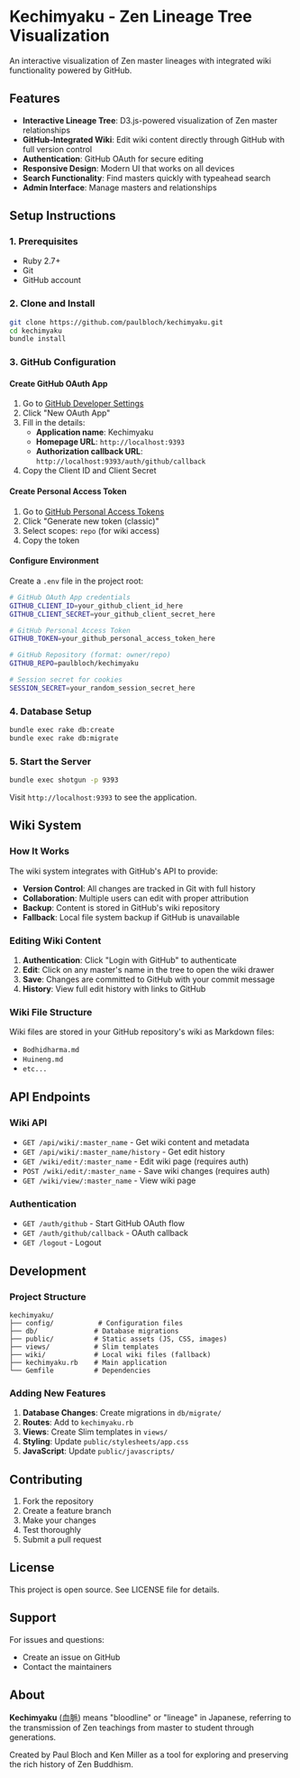 # Kechimyaku - Zen Lineage Tree Visualization

An interactive visualization of Zen master lineages with integrated wiki functionality powered by GitHub.

## Features

- **Interactive Lineage Tree**: D3.js-powered visualization of Zen master relationships
- **GitHub-Integrated Wiki**: Edit wiki content directly through GitHub with full version control
- **Authentication**: GitHub OAuth for secure editing
- **Responsive Design**: Modern UI that works on all devices
- **Search Functionality**: Find masters quickly with typeahead search
- **Admin Interface**: Manage masters and relationships

## Setup Instructions

### 1. Prerequisites

- Ruby 2.7+
- Git
- GitHub account

### 2. Clone and Install

```bash
git clone https://github.com/paulbloch/kechimyaku.git
cd kechimyaku
bundle install
```

### 3. GitHub Configuration

#### Create GitHub OAuth App

1. Go to [GitHub Developer Settings](https://github.com/settings/developers)
2. Click "New OAuth App"
3. Fill in the details:
   - **Application name**: Kechimyaku
   - **Homepage URL**: `http://localhost:9393`
   - **Authorization callback URL**: `http://localhost:9393/auth/github/callback`
4. Copy the Client ID and Client Secret

#### Create Personal Access Token

1. Go to [GitHub Personal Access Tokens](https://github.com/settings/tokens)
2. Click "Generate new token (classic)"
3. Select scopes: `repo` (for wiki access)
4. Copy the token

#### Configure Environment

Create a `.env` file in the project root:

```bash
# GitHub OAuth App credentials
GITHUB_CLIENT_ID=your_github_client_id_here
GITHUB_CLIENT_SECRET=your_github_client_secret_here

# GitHub Personal Access Token
GITHUB_TOKEN=your_github_personal_access_token_here

# GitHub Repository (format: owner/repo)
GITHUB_REPO=paulbloch/kechimyaku

# Session secret for cookies
SESSION_SECRET=your_random_session_secret_here
```

### 4. Database Setup

```bash
bundle exec rake db:create
bundle exec rake db:migrate
```

### 5. Start the Server

```bash
bundle exec shotgun -p 9393
```

Visit `http://localhost:9393` to see the application.

## Wiki System

### How It Works

The wiki system integrates with GitHub's API to provide:

- **Version Control**: All changes are tracked in Git with full history
- **Collaboration**: Multiple users can edit with proper attribution
- **Backup**: Content is stored in GitHub's wiki repository
- **Fallback**: Local file system backup if GitHub is unavailable

### Editing Wiki Content

1. **Authentication**: Click "Login with GitHub" to authenticate
2. **Edit**: Click on any master's name in the tree to open the wiki drawer
3. **Save**: Changes are committed to GitHub with your commit message
4. **History**: View full edit history with links to GitHub

### Wiki File Structure

Wiki files are stored in your GitHub repository's wiki as Markdown files:
- `Bodhidharma.md`
- `Huineng.md`
- `etc...`

## API Endpoints

### Wiki API

- `GET /api/wiki/:master_name` - Get wiki content and metadata
- `GET /api/wiki/:master_name/history` - Get edit history
- `GET /wiki/edit/:master_name` - Edit wiki page (requires auth)
- `POST /wiki/edit/:master_name` - Save wiki changes (requires auth)
- `GET /wiki/view/:master_name` - View wiki page

### Authentication

- `GET /auth/github` - Start GitHub OAuth flow
- `GET /auth/github/callback` - OAuth callback
- `GET /logout` - Logout

## Development

### Project Structure

```
kechimyaku/
├── config/           # Configuration files
├── db/              # Database migrations
├── public/          # Static assets (JS, CSS, images)
├── views/           # Slim templates
├── wiki/            # Local wiki files (fallback)
├── kechimyaku.rb    # Main application
└── Gemfile          # Dependencies
```

### Adding New Features

1. **Database Changes**: Create migrations in `db/migrate/`
2. **Routes**: Add to `kechimyaku.rb`
3. **Views**: Create Slim templates in `views/`
4. **Styling**: Update `public/stylesheets/app.css`
5. **JavaScript**: Update `public/javascripts/`

## Contributing

1. Fork the repository
2. Create a feature branch
3. Make your changes
4. Test thoroughly
5. Submit a pull request

## License

This project is open source. See LICENSE file for details.

## Support

For issues and questions:
- Create an issue on GitHub
- Contact the maintainers

## About

**Kechimyaku** (血脈) means "bloodline" or "lineage" in Japanese, referring to the transmission of Zen teachings from master to student through generations.

Created by Paul Bloch and Ken Miller as a tool for exploring and preserving the rich history of Zen Buddhism. 